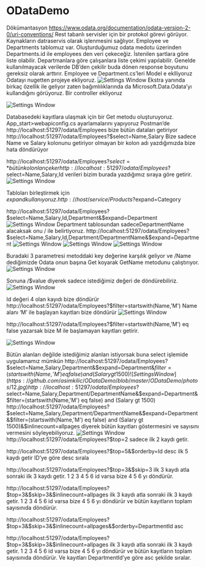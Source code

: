 # ODataDemo
Dökümantasyon 
https://www.odata.org/documentation/odata-version-2-0/uri-conventions/
Rest tabanlı servisler için bir protokol görevi görüyor. Kaynakların datraservis olarak işlenmesini sağlıyor. 
Employee ve Departments tablomuz var.
Oluşturduğumuz odata medotu üzerinden Departments.id ile employees den veri çekeceğiz. İstenilen şartlara göre liste olabilir. 
Departmanlara göre çalışanlara liste çekimi yapılabilir.
Genelde kullanılmayacak verilerde DB’den çekilir buda dönen response boyutunu gereksiz olarak arttırır.
Employee ve Department.cs’leri Model e eklliyoruz
Odatayı nugetten projeye ekliyoruz. 
 ![Settings Window](https://github.com/asimkilic/ODataDemo/blob/master/ODataDemo/photos/1.jpg)
Ekstra yanında birkaç özellik ile geliyor zaten bağımlılıklarında da Microsoft.Data.Odata’yı kullandığını görüyoruz.
Bir controller ekliyoruz

 ![Settings Window](https://github.com/asimkilic/ODataDemo/blob/master/ODataDemo/photos/2.jpg)

Databasedeki kayıtlara ulaşmak için bir Get metodu oluşturuyoruz. 
App_start>webapiconfig.cs ayarlamalarını yapıyoruz
Postman’de
http://localhost:51297/odata/Employees  bize bütün dataları getiriyor
http://localhost:51297/odata/Employees?$select=Name,Salary  Bize sadece Name ve Salary kolonunu getiriyor
olmayan bir kolon adı yazdığımızda bize hata döndürüyor
 
http://localhost:51297/odata/Employees?$select=*  bütün kolonları çeker
http://localhost:51297/odata/Employees?$select=Name,Salary,Id  verileri bizim burada yazdığımız sıraya göre getirir.
  ![Settings Window](https://github.com/asimkilic/ODataDemo/blob/master/ODataDemo/photos/3.jpg)

Tabloları birleştirmek için $expand kullanıyoruz.
http://host/service/Products?$expand=Category 


http://localhost:51297/odata/Employees?$select=Name,Salary,Id,Department&$expand=Department
  ![Settings Window](https://github.com/asimkilic/ODataDemo/blob/master/ODataDemo/photos/4.jpg)
Department tablosundan sadeceDepartmentName alacaksak onu / ile belirtiyoruz.
http://localhost:51297/odata/Employees?$select=Name,Salary,Id,Department/DepartmentName&$expand=Department
  ![Settings Window](https://github.com/asimkilic/ODataDemo/blob/master/ODataDemo/photos/5.jpg)
   ![Settings Window](https://github.com/asimkilic/ODataDemo/blob/master/ODataDemo/photos/6.jpg)
    ![Settings Window](https://github.com/asimkilic/ODataDemo/blob/master/ODataDemo/photos/7.jpg)
 
 
Buradaki 3 parametresi metoddaki key değerine karşılık geliyor ve /Name dediğimizde Odata  onun başına Get koyarak GetName metodunu çalıştırıyor. 
 ![Settings Window](https://github.com/asimkilic/ODataDemo/blob/master/ODataDemo/photos/8.jpg)


Sonuna /$value diyerek sadece istediğimiz değeri de döndürebiliriz.
   ![Settings Window](https://github.com/asimkilic/ODataDemo/blob/master/ODataDemo/photos/9.jpg)
 
Id değeri 4 olan kayıdı bize döndürür
http://localhost:51297/odata/Employees?$filter=startswith(Name,'M')
Name alanı ‘M’ ile başlayan kayıtları  bize döndürür
 ![Settings Window](https://github.com/asimkilic/ODataDemo/blob/master/ODataDemo/photos/10.jpg)
 
http://localhost:51297/odata/Employees?$filter=startswith(Name,'M') eq false
yazarsak bize M ile başlamayan kayıtları getirir.

 ![Settings Window](https://github.com/asimkilic/ODataDemo/blob/master/ODataDemo/photos/11.jpg)
  
Bütün alanları değilde istediğimiz alanları istiyorsak buna select işlemide uygulamamız mümkün
http://localhost:51297/odata/Employees?$select=Name,Salary,Department&$expand=Department&$filter=(startswith(Name,'M') eq false) and (Salary gt 1500)  
 ![Settings Window](https://github.com/asimkilic/ODataDemo/blob/master/ODataDemo/photos/12.jpg)
http://localhost:51297/odata/Employees?$select=Name,Salary,Department/DepartmentName&$expand=Department&$filter=(startswith(Name,'M') eq false) and (Salary gt 1500)
http://localhost:51297/odata/Employees?$select=Name,Salary,Department/DepartmentName&$expand=Department&$filter=(startswith(Name,'M') eq false) and (Salary gt 1500)&$inlinecount=allpages
diyerek bütün kayıtları göstermesini ve sayısını vermesini söyleyebiliyoruz. 
 ![Settings Window](https://github.com/asimkilic/ODataDemo/blob/master/ODataDemo/photos/13.jpg)
http://localhost:51297/odata/Employees?$top=2  sadece ilk 2 kaydı getir.

http://localhost:51297/odata/Employees?$top=5&$orderby=Id desc  ilk 5 kaydı getir ID’ye göre desc sırala

http://localhost:51297/odata/Employees?$top=3&$skip=3  ilk 3 kaydı atla sonraki ilk 3 kaydı getir. 1 2 3 4 5 6 id varsa bize 4 5 6 yı döndürür.

http://localhost:51297/odata/Employees?$top=3&$skip=3&$inlinecount=allpages   ilk 3 kaydı atla sonraki ilk 3 kaydı getir. 1 2 3 4 5 6 id varsa bize 4 5 6 yı döndürür ve bütün kayıtların toplam sayısınıda döndürür.

http://localhost:51297/odata/Employees?$top=3&$skip=3&$inlinecount=allpages&$orderby=DepartmentId asc

http://localhost:51297/odata/Employees?$top=3&$skip=3&$inlinecount=allpages   ilk 3 kaydı atla sonraki ilk 3 kaydı getir. 1 2 3 4 5 6 id varsa bize 4 5 6 yı döndürür ve bütün kayıtların toplam sayısınıda döndürür. Ve kayıtları DepartmentId’ye göre asc şekilde sıralar.



